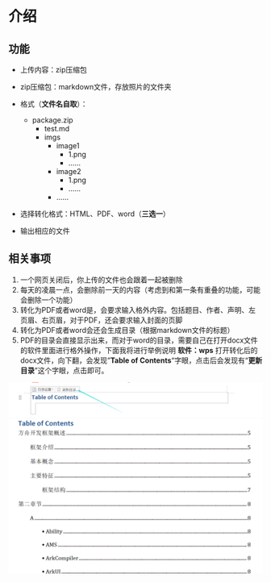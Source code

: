 # 介绍
## 功能
- 上传内容：zip压缩包
- zip压缩包：markdown文件，存放照片的文件夹
- 格式（**文件名自取**）：
	- package.zip
		- test.md
		- imgs
			- image1
				- 1.png
				- ……
			- image2
				- 1.png
				- ……
			- ……

- 选择转化格式：HTML、PDF、word（**三选一**）
- 输出相应的文件

## 相关事项
1. 一个网页关闭后，你上传的文件也会跟着一起被删除
2. 每天的凌晨一点，会删除前一天的内容（考虑到和第一条有重叠的功能，可能会删除一个功能）
3. 转化为PDF或者word是，会要求输入格外内容。包括题目、作者、声明、左页眉、右页眉，对于PDF，还会要求输入封面的页脚
4. 转化为PDF或者word会还会生成目录（根据markdown文件的标题）
5. PDF的目录会直接显示出来，而对于word的目录，需要自己在打开docx文件的软件里面进行格外操作，下面我将进行举例说明
**软件：wps**
打开转化后的docx文件，向下翻，会发现”**Table of Contents**“字眼，点击后会发现有“**更新目录**”这个字眼，点击即可。

![输入图片说明](/imgs/2024-08-01/1Hc6Py8KRK9MFIvD.png)
![输入图片说明](/imgs/2024-08-01/G8fNnmMNI8BFkGOx.png)

<!--stackedit_data:
eyJoaXN0b3J5IjpbMTM5ODM0NzIyMSwtMTc2MTQ5OTEyNSwtMT
ExMDUwODAyNF19
-->